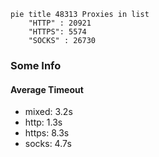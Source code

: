 
```mermaid
pie title 48313 Proxies in list
    "HTTP" : 20921
    "HTTPS": 5574
    "SOCKS" : 26730
```

### Some Info
#### Average Timeout

- mixed: 3.2s
- http: 1.3s
- https: 8.3s
- socks: 4.7s